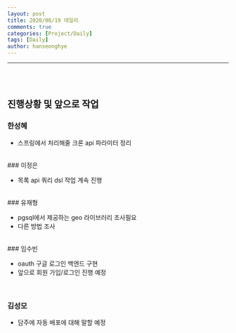 ```yaml
---
layout: post
title: 2020/08/19 데일리
comments: true
categories: [Project/Daily]
tags: [Daily]
author: hanseonghye
---
```


---

<br />
<br />

## 진행상황 및 앞으로 작업

### 한성혜

- 스프링에서 처리해줄 크론 api 파라미터 정리

<br />
### 이정은

- 목록 api 쿼리 dsl 작업 계속 진행

<br />
### 유재형

- pgsql에서 제공하는 geo 라이브러리 조사필요
- 다른 방법 조사

<br />
### 임수빈

- oauth 구글 로그인 백엔드 구현
- 앞으로 회원 가입/로그인 진행 예정

<br />

### 김성모

- 담주에 자동 배포에 대해 말할 예정